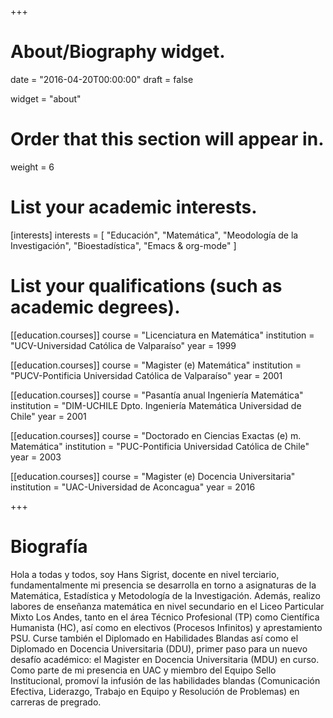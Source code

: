 +++
# About/Biography widget.

date = "2016-04-20T00:00:00"
draft = false

widget = "about"

# Order that this section will appear in.
weight = 6

# List your academic interests.
[interests]
  interests = [
    "Educación",
    "Matemática",
    "Meodología de la Investigación",
	"Bioestadística",
	"Emacs & org-mode"
  ]

# List your qualifications (such as academic degrees).
[[education.courses]]
  course = "Licenciatura en Matemática"
  institution = "UCV-Universidad Católica de Valparaíso"
  year = 1999

[[education.courses]]
  course = "Magister (e) Matemática"
  institution = "PUCV-Pontificia Universidad Católica de Valparaíso"
  year = 2001
 
[[education.courses]]
  course = "Pasantía anual Ingeniería Matemática"
  institution = "DIM-UCHILE Dpto. Ingeniería Matemática Universidad de Chile"
  year = 2001
 
[[education.courses]]
  course = "Doctorado en Ciencias Exactas (e) m. Matemática"
  institution = "PUC-Pontificia Universidad Católica de Chile"
  year = 2003
 
[[education.courses]]
  course = "Magister (e) Docencia Universitaria"
  institution = "UAC-Universidad de Aconcagua"
  year = 2016
 
+++

# Biografía

Hola a todas y todos, soy Hans Sigrist, docente en nivel terciario, fundamentalmente mi presencia se desarrolla en torno a asignaturas de la Matemática, Estadística y Metodología de la Investigación. Además, realizo labores de enseñanza matemática en nivel secundario en el Liceo Particular Mixto Los Andes, tanto en el área Técnico Profesional (TP) como Científica Humanista (HC), así como en electivos (Procesos Infinitos) y aprestamiento PSU. Curse también el Diplomado en Habilidades Blandas así como el Diplomado en Docencia Universitaria (DDU), primer paso para un nuevo desafío académico: el Magister en Docencia Universitaria (MDU) en curso. Como parte de mi presencia en UAC y miembro del Equipo Sello Institucional, promoví la infusión de las habilidades blandas (Comunicación Efectiva, Liderazgo, Trabajo en Equipo y Resolución de Problemas) en carreras de pregrado.
